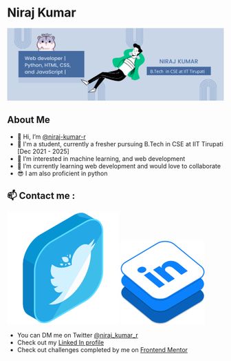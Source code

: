 # Niraj Kumar

![Intro Banner](Hi.png)

## About Me

-   👋 Hi, I’m [@niraj-kumar-r](https://github.com/niraj-kumar-r)
-   👨 I'm a student, currently a fresher pursuing B.Tech in CSE at IIT Tirupati [Dec 2021 - 2025]
-   👀 I’m interested in machine learning, and web development
-   🌱 I’m currently learning web development and would love to collaborate
-   😎 I am also proficient in python

## 📫 Contact me :

[![Twitter svg](twitter.svg)](https://twitter.com/niraj_kumar_r) [![linked in logo](linkedInIsometricScaled.png)](https://www.linkedin.com/in/niraj-kumar-5323b0227/)

-   You can DM me on Twitter [@niraj_kumar_r](https://twitter.com/niraj_kumar_r)
-   Check out my [Linked In profile](https://www.linkedin.com/in/niraj-kumar-5323b0227/)
-   Check out challenges completed by me on [Frontend Mentor](https://www.frontendmentor.io/profile/niraj-kumar-r)

<!---
niraj-kumar-r/niraj-kumar-r is a ✨ special ✨ repository because its `README.md` (this file) appears on your GitHub profile.
You can click the Preview link to take a look at your changes.
--->
